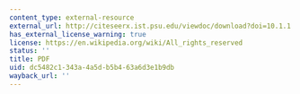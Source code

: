 ```yaml
---
content_type: external-resource
external_url: http://citeseerx.ist.psu.edu/viewdoc/download?doi=10.1.1.15.220&rep=rep1&type=pdf
has_external_license_warning: true
license: https://en.wikipedia.org/wiki/All_rights_reserved
status: ''
title: PDF
uid: dc5482c1-343a-4a5d-b5b4-63a6d3e1b9db
wayback_url: ''
---
```

